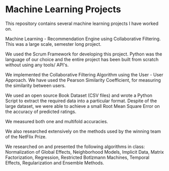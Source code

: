 # Machine Learning Projects
This repository contains several machine learning projects I have worked on. 

Machine Learning - Recommendation Engine using Collaborative Filtering.
This was a large scale, semester long project. 

We used the Scrum Framework for developing this project. Python was the language of our choice and the entire project has been built from scratch without using any tools/ API's. 

We implemented the Collaborative Filtering Algorithm using the User - User Approach. We have used the Pearson Similarity Coefficient, for measuring the similarity between users. 

We used an open source Book Dataset (CSV files) and wrote a Python Script to extract the required data into a particular format. Despite of the large dataset, we were able to achieve a small Root Mean Square Error on the accuracy of predicted ratings. 

We measured both one and multifold accuracies. 

We also researched extensively on the methods used by the winning team of the NetFlix Prize.

We researched on and presented the following algorithms in class: Normalization of Global Effects, Neighborhood Models, Implicit Data, Matrix Factorization, Regression, Restricted Botlzmann Machines, Temporal Effects, Regularization and Ensemble Methods. 
